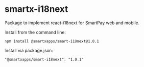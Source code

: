 ﻿# smartx-i18next

Package to implement react-i18next for SmartPay web and mobile.

Install from the command line:

```
npm install @smartxapps/smart-i18next@1.0.1
```

Install via package.json:

```
"@smartxapps/smart-i18next": "1.0.1"
```

